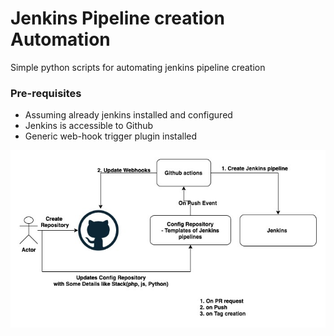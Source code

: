 # Jenkins Pipeline creation Automation

Simple python scripts for automating jenkins pipeline creation

### Pre-requisites

- Assuming already jenkins installed and configured
- Jenkins is accessible to Github
- Generic web-hook trigger plugin installed

![Image of update_issue](./docs/assets/Jenkins_Automation.png)
